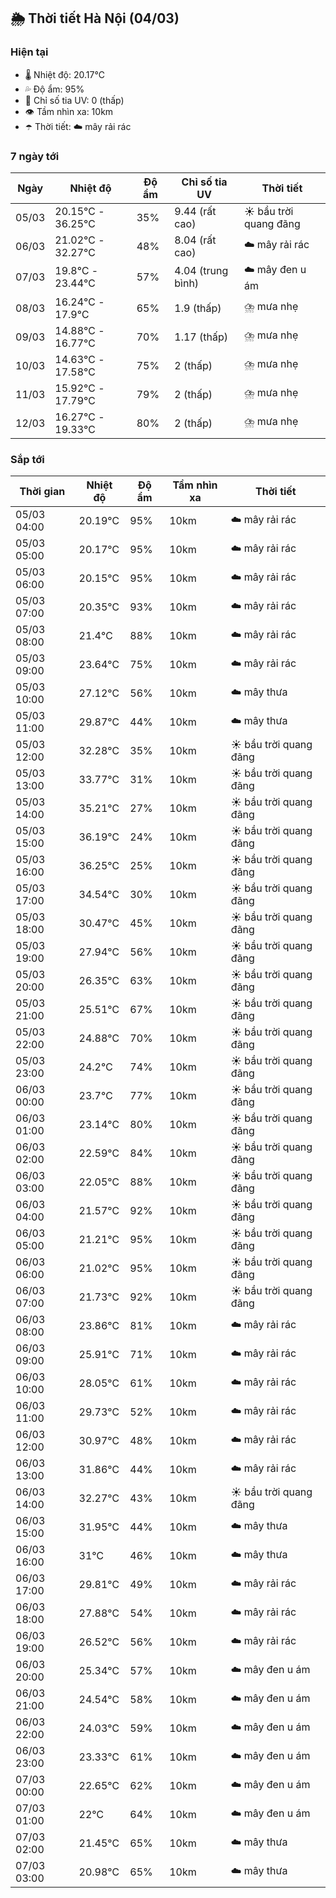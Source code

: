 ## 🌦️ Thời tiết Hà Nội (04/03)

### Hiện tại

- 🌡️ Nhiệt độ: 20.17℃
- 💦 Độ ẩm: 95%
- 🌟 Chỉ số tia UV: 0 (thấp)
- 👁️ Tầm nhìn xa: 10km
- ☂️ Thời tiết: ☁️ mây rải rác

### 7 ngày tới

| Ngày | Nhiệt độ | Độ ẩm | Chỉ số tia UV | Thời tiết |
| --- | --- | --- | --- | --- |
| 05/03 | 20.15℃ - 36.25℃ | 35% | 9.44 (rất cao) | ☀️ bầu trời quang đãng |
| 06/03 | 21.02℃ - 32.27℃ | 48% | 8.04 (rất cao) | ☁️ mây rải rác |
| 07/03 | 19.8℃ - 23.44℃ | 57% | 4.04 (trung bình) | ☁️ mây đen u ám |
| 08/03 | 16.24℃ - 17.9℃ | 65% | 1.9 (thấp) | ⛈️ mưa nhẹ |
| 09/03 | 14.88℃ - 16.77℃ | 70% | 1.17 (thấp) | ⛈️ mưa nhẹ |
| 10/03 | 14.63℃ - 17.58℃ | 75% | 2 (thấp) | ⛈️ mưa nhẹ |
| 11/03 | 15.92℃ - 17.79℃ | 79% | 2 (thấp) | ⛈️ mưa nhẹ |
| 12/03 | 16.27℃ - 19.33℃ | 80% | 2 (thấp) | ⛈️ mưa nhẹ |

### Sắp tới

| Thời gian | Nhiệt độ | Độ ẩm | Tầm nhìn xa | Thời tiết |
| --- | --- | --- | --- | --- |
| 05/03 04:00 | 20.19℃ | 95% | 10km | ☁️ mây rải rác |
| 05/03 05:00 | 20.17℃ | 95% | 10km | ☁️ mây rải rác |
| 05/03 06:00 | 20.15℃ | 95% | 10km | ☁️ mây rải rác |
| 05/03 07:00 | 20.35℃ | 93% | 10km | ☁️ mây rải rác |
| 05/03 08:00 | 21.4℃ | 88% | 10km | ☁️ mây rải rác |
| 05/03 09:00 | 23.64℃ | 75% | 10km | ☁️ mây rải rác |
| 05/03 10:00 | 27.12℃ | 56% | 10km | ☁️ mây thưa |
| 05/03 11:00 | 29.87℃ | 44% | 10km | ☁️ mây thưa |
| 05/03 12:00 | 32.28℃ | 35% | 10km | ☀️ bầu trời quang đãng |
| 05/03 13:00 | 33.77℃ | 31% | 10km | ☀️ bầu trời quang đãng |
| 05/03 14:00 | 35.21℃ | 27% | 10km | ☀️ bầu trời quang đãng |
| 05/03 15:00 | 36.19℃ | 24% | 10km | ☀️ bầu trời quang đãng |
| 05/03 16:00 | 36.25℃ | 25% | 10km | ☀️ bầu trời quang đãng |
| 05/03 17:00 | 34.54℃ | 30% | 10km | ☀️ bầu trời quang đãng |
| 05/03 18:00 | 30.47℃ | 45% | 10km | ☀️ bầu trời quang đãng |
| 05/03 19:00 | 27.94℃ | 56% | 10km | ☀️ bầu trời quang đãng |
| 05/03 20:00 | 26.35℃ | 63% | 10km | ☀️ bầu trời quang đãng |
| 05/03 21:00 | 25.51℃ | 67% | 10km | ☀️ bầu trời quang đãng |
| 05/03 22:00 | 24.88℃ | 70% | 10km | ☀️ bầu trời quang đãng |
| 05/03 23:00 | 24.2℃ | 74% | 10km | ☀️ bầu trời quang đãng |
| 06/03 00:00 | 23.7℃ | 77% | 10km | ☀️ bầu trời quang đãng |
| 06/03 01:00 | 23.14℃ | 80% | 10km | ☀️ bầu trời quang đãng |
| 06/03 02:00 | 22.59℃ | 84% | 10km | ☀️ bầu trời quang đãng |
| 06/03 03:00 | 22.05℃ | 88% | 10km | ☀️ bầu trời quang đãng |
| 06/03 04:00 | 21.57℃ | 92% | 10km | ☀️ bầu trời quang đãng |
| 06/03 05:00 | 21.21℃ | 95% | 10km | ☀️ bầu trời quang đãng |
| 06/03 06:00 | 21.02℃ | 95% | 10km | ☀️ bầu trời quang đãng |
| 06/03 07:00 | 21.73℃ | 92% | 10km | ☀️ bầu trời quang đãng |
| 06/03 08:00 | 23.86℃ | 81% | 10km | ☁️ mây rải rác |
| 06/03 09:00 | 25.91℃ | 71% | 10km | ☁️ mây rải rác |
| 06/03 10:00 | 28.05℃ | 61% | 10km | ☁️ mây rải rác |
| 06/03 11:00 | 29.73℃ | 52% | 10km | ☁️ mây rải rác |
| 06/03 12:00 | 30.97℃ | 48% | 10km | ☁️ mây rải rác |
| 06/03 13:00 | 31.86℃ | 44% | 10km | ☁️ mây rải rác |
| 06/03 14:00 | 32.27℃ | 43% | 10km | ☀️ bầu trời quang đãng |
| 06/03 15:00 | 31.95℃ | 44% | 10km | ☁️ mây thưa |
| 06/03 16:00 | 31℃ | 46% | 10km | ☁️ mây thưa |
| 06/03 17:00 | 29.81℃ | 49% | 10km | ☁️ mây rải rác |
| 06/03 18:00 | 27.88℃ | 54% | 10km | ☁️ mây rải rác |
| 06/03 19:00 | 26.52℃ | 56% | 10km | ☁️ mây rải rác |
| 06/03 20:00 | 25.34℃ | 57% | 10km | ☁️ mây đen u ám |
| 06/03 21:00 | 24.54℃ | 58% | 10km | ☁️ mây đen u ám |
| 06/03 22:00 | 24.03℃ | 59% | 10km | ☁️ mây đen u ám |
| 06/03 23:00 | 23.33℃ | 61% | 10km | ☁️ mây đen u ám |
| 07/03 00:00 | 22.65℃ | 62% | 10km | ☁️ mây đen u ám |
| 07/03 01:00 | 22℃ | 64% | 10km | ☁️ mây đen u ám |
| 07/03 02:00 | 21.45℃ | 65% | 10km | ☁️ mây thưa |
| 07/03 03:00 | 20.98℃ | 65% | 10km | ☁️ mây thưa |
